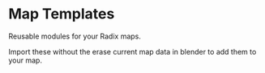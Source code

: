 # Map Templates
Reusable modules for your Radix maps.

Import these without the erase current map data in blender to add them to your map.
